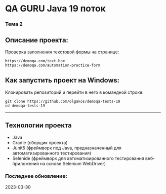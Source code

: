 
# QA GURU Java 19 поток
### Тема 2
## Описание проекта:
Проверка заполнения текстовой формы на странице:
```
https://demoqa.com/text-box
https://demoqa.com/automation-practice-form
```
## Как запустить проект на Windows:
Клонировать репозиторий и перейти в него в командной строке:
```
git clone https://github.com/olgakos/demoqa-tests-19
cd demoqa-tests-19
```
---

## Технологии проекта
- Java
- Gradle (сборщик проекта)
- Junit5 (фреймворк под Java, предназначенный для автоматизированного тестирования)
- Selenide (фреймворк для автоматизированного тестирования веб-приложений на основе Selenium WebDriver)

### Последнее обновление:
2023-03-30 

